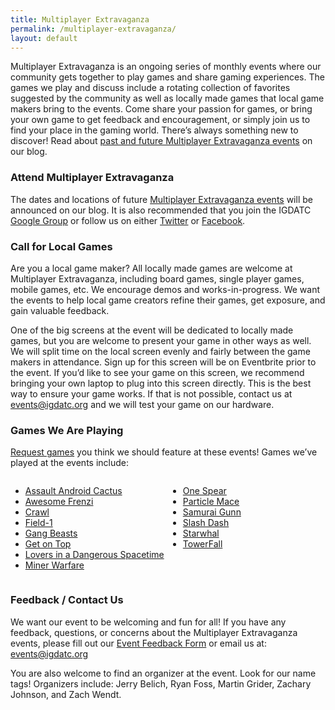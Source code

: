```yaml
---
title: Multiplayer Extravaganza
permalink: /multiplayer-extravaganza/
layout: default
---
```


Multiplayer Extravaganza is an ongoing series of monthly events where our community gets together to play games and share gaming experiences. The games we play and discuss include a rotating collection of favorites suggested by the community as well as locally made games that local game makers bring to the events.  Come share your passion for games, or bring your own game to get feedback and encouragement, or simply join us to find your place in the gaming world.  There’s always something new to discover! Read about <a href="http://www.igdatc.org/category/events/multiplayer/">past and future Multiplayer Extravaganza events</a> on our blog.

### Attend&nbsp;Multiplayer Extravaganza

The dates and locations of future <a href="http://www.igdatc.org/category/events/multiplayer/">Multiplayer Extravaganza events</a> will be announced on our blog.  It is also recommended that you join the IGDATC <a onclick="javascript:pageTracker._trackPageview('/outgoing/groups.google.com/d/forum/igda-tc');" href="https://groups.google.com/d/forum/igda-tc">Google Group</a> or follow us on either <a onclick="javascript:pageTracker._trackPageview('/outgoing/www.twitter.com/igdatc');" href="http://www.twitter.com/igdatc">Twitter</a> or <a onclick="javascript:pageTracker._trackPageview('/outgoing/www.facebook.com/IGDATC');" href="http://www.facebook.com/IGDATC">Facebook</a>.

### Call for Local Games

Are you a local game maker?  All locally made games are welcome at Multiplayer Extravaganza, including board games, single player games, mobile games, etc.  We encourage demos and works-in-progress. We want the events to help local game creators refine their games, get exposure, and gain valuable feedback.

One of the big screens at the event will be dedicated to locally made games, but you are welcome to present your game in other ways as well.  We will split time on the local screen evenly and fairly between the game makers in attendance.  Sign up for this screen will be on Eventbrite prior to the event.  If you’d like to see your game on this screen, we recommend bringing your own laptop to plug into this screen directly.  This is the best way to ensure your game works.  If that is not possible, contact us at <a onclick="javascript:pageTracker._trackPageview('/mailto/events@igdatc.org');" href="mailto:events@igdatc.org">events@igdatc.org</a> and we will test your game on our hardware.

### Games We Are Playing

<a onclick="javascript:pageTracker._trackPageview('/outgoing/docs.google.com/forms/d/1Q-FaOaxzJKQfL_TnPgvdZTAkFC3EpVZO7uu1JHpTtNk/viewform');" href="https://docs.google.com/forms/d/1Q-FaOaxzJKQfL_TnPgvdZTAkFC3EpVZO7uu1JHpTtNk/viewform">Request games</a> you think we should feature at these events! Games we’ve played at the events include:
<div style="overflow: hidden;">
<div style="width: 50%; float: left;">
<ul>
<li><a onclick="javascript:pageTracker._trackPageview('/outgoing/www.assaultandroidcactus.com/');" href="http://www.assaultandroidcactus.com/">Assault Android Cactus</a></li>
<li><a onclick="javascript:pageTracker._trackPageview('/outgoing/www.nomadapps.com/awesumfriendzy/');" href="http://www.nomadapps.com/awesumfriendzy/">Awesome Frenzi</a></li>
<li><a onclick="javascript:pageTracker._trackPageview('/outgoing/www.powerhoof.com/crawl/');" href="http://www.powerhoof.com/crawl/">Crawl</a></li>
<li><a onclick="javascript:pageTracker._trackPageview('/outgoing/field1game.com');" href="http://field1game.com">Field-1</a></li>
<li><a onclick="javascript:pageTracker._trackPageview('/outgoing/boneloafery.com/');" href="http://boneloafery.com/">Gang Beasts</a></li>
<li><a onclick="javascript:pageTracker._trackPageview('/outgoing/www.youtube.com/watch?v=rphJRgr5aGw');" href="https://www.youtube.com/watch?v=rphJRgr5aGw">Get on Top</a></li>
<li><a onclick="javascript:pageTracker._trackPageview('/outgoing/www.asteroidbase.com/dangerous-spacetime/');" href="http://www.asteroidbase.com/dangerous-spacetime/">Lovers in a Dangerous Spacetime</a></li>
<li><a onclick="javascript:pageTracker._trackPageview('/outgoing/www.heartbit-interactive.com/?page_id=63');" href="http://www.heartbit-interactive.com/?page_id=63">Miner Warfare</a></li>
</ul>
</div>
<div style="width: 50%; float: left;">
<ul>
<li><a onclick="javascript:pageTracker._trackPageview('/outgoing/onespeararena.com/');" href="http://onespeararena.com/">One Spear</a></li>
<li><a onclick="javascript:pageTracker._trackPageview('/outgoing/andymakes.com/particlemace/');" href="http://andymakes.com/particlemace/">Particle Mace</a></li>
<li><a onclick="javascript:pageTracker._trackPageview('/outgoing/maxistentialism.com/samuraigunn/');" href="http://maxistentialism.com/samuraigunn/">Samurai Gunn</a></li>
<li><a onclick="javascript:pageTracker._trackPageview('/outgoing/nevernautgames.com/games/');" href="http://nevernautgames.com/games/">Slash Dash</a></li>
<li><a onclick="javascript:pageTracker._trackPageview('/outgoing/www.starwhal.com/');" href="http://www.starwhal.com/">Starwhal</a></li>
<li><a onclick="javascript:pageTracker._trackPageview('/outgoing/www.towerfall-game.com/');" href="http://www.towerfall-game.com/">TowerFall</a></li>
</ul>
</div>
</div>

### Feedback / Contact Us

We want our event to be welcoming and fun for all! If you have any feedback, questions, or concerns about the Multiplayer Extravaganza events, please fill out our <a onclick="javascript:pageTracker._trackPageview('/outgoing/docs.google.com/forms/d/1Q-FaOaxzJKQfL_TnPgvdZTAkFC3EpVZO7uu1JHpTtNk/viewform');" href="https://docs.google.com/forms/d/1Q-FaOaxzJKQfL_TnPgvdZTAkFC3EpVZO7uu1JHpTtNk/viewform">Event Feedback Form</a> or email us at: <a onclick="javascript:pageTracker._trackPageview('/mailto/events@igdatc.org');" href="mailto:events@igdatc.org">events@igdatc.org</a>

You are also welcome to find an organizer at the event.  Look for our name tags!  Organizers include: Jerry Belich, Ryan Foss, Martin Grider, Zachary Johnson, and Zach Wendt.

